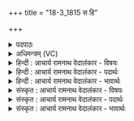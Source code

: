 +++
title = "18-3_1815 स हि"

+++
<details><summary>पदपाठः</summary>

सः। हि। पु꣣रु꣢। चि꣣त्। ओ꣡ज꣢꣯सा। वि꣣रु꣡क्म꣢ता। वि꣣। रु꣡क्म꣢꣯ता। दी꣡द्या꣢꣯नः। भ꣡व꣢꣯ति। द्रु꣣हन्तरः꣢। द्रु꣣हम्। तरः꣢। प꣣रशुः꣢। न। द्रु꣣हन्तरः꣢। द्रु꣣हम्। तरः꣢। वी꣣डु꣢। चि꣣त्। य꣡स्य꣢꣯। स꣡मृतौ꣢꣯। सम्। ऋ꣣तौ। श्रु꣡व꣢꣯त्। व꣡ना꣢꣯। इ꣣व। य꣢त्। स्थि꣣र꣢म्। नि꣣ष्ष꣡ह꣢माणः। निः꣣। स꣡ह꣢꣯मानः। य꣣मते। न꣢। अ꣣यते। धन्वास꣡हा꣢। ध꣣न्व। स꣡हा꣢꣯। न꣢। अ꣣यते। १८१५।
</details>

<details><summary>अधिमन्त्रम् (VC)</summary>

- अग्निः
- परुच्छेपो दैवोदासिः
- अत्यष्टिः
- गान्धारः
</details>

<details><summary>हिन्दी : आचार्य रामनाथ वेदालंकार - विषयः</summary>

अगले मन्त्र में जीवात्मा का रणकौशल वर्णित है।
</details>

<details><summary>हिन्दी : आचार्य रामनाथ वेदालंकार - पदार्थः</summary>

पदार्थान्वयभाषाः -  (विरुक्मता) दीप्तियुक्त (ओजसा) प्रताप से (पुरु चित्) बहुत अधिक (दीद्यानः) द्युतिमान् (स हि) वह अग्नि अर्थात् अग्रनायक जीवात्मा (द्रुहन्तरः) द्रोह करनेवाले काम, क्रोध आदि शत्रु को पार करनेवाला (भवति) हो जाता है, (परशुः न) परशु के समान (द्रुहन्तरः) द्रोहकर्ता का वध करनेवाला हो जाता है, (यस्य) जिस जीवात्मा की (समृतौ) टक्कर होने पर (वीडु चित्) बलवान् भी, (वना इव) वन के समान (यत् स्थिरम्) जो स्थिर है, वह भी (श्रुवत्) विनष्ट हो जाता है या डगमगा जाता है, जो (निष्षहमाणः) शत्रुओं को तिरस्कृत करता हुआ, उन्हें (यमते) युद्ध से हटा देता है, (न अयते) स्वयं युद्ध से पलायन नहीं करता, अपितु (धन्वसहा न) धनुर्धारी के समान (अयते) देवासुरसङ्ग्राम में जाता है ॥३॥ इस मन्त्र में उपमालङ्कार है, तीन उपमाएँ हैं। ‘द्रुहन्तरः’ और ‘नायते’ की आवृत्ति में यमक है ॥३॥
</details>

<details><summary>हिन्दी : आचार्य रामनाथ वेदालंकार - भावार्थः</summary>

भावार्थभाषाः -  देहधारी जीवात्मा जड़ जमाये हुए भी आन्तरिक तथा बाह्य सब शत्रुओं का उन्मूलन करके रणकुशल सेनापति के समान देवासुरसङ्ग्राम में विजयी हो ॥३॥ इस खण्ड में परमात्मा और जीवात्मा के विषय का वर्णन होने से इस खण्ड की पूर्व खण्ड के साथ सङ्गति है ॥ नवम प्रपाठक में प्रथम अर्ध समाप्त ॥
</details>

<details><summary>संस्कृत : आचार्य रामनाथ वेदालंकार - विषयः</summary>

अथ जीवात्मनो रणकौशलं वर्णयति।
</details>

<details><summary>संस्कृत : आचार्य रामनाथ वेदालंकार - पदार्थः</summary>

पदार्थान्वयभाषाः -  (विरुक्मता) दीप्तिमता (ओजसा) प्रतापेन (पुरु चित्) अत्यधिकम् (दीद्यानः) द्योतमानः (स हि) स खलु अग्निः अग्रणीः जीवात्मा (द्रुहन्तरः) द्रुहं द्रोग्धारं शत्रुं कामक्रोधादिकं तरति अतिक्रामति यः तथाविधः (भवति) जायते, (परशुः न) परशुः इव (द्रुहन्तरः) द्रुहं द्रोग्धारं तरति हिनस्ति यः तादृशो भवति, (यस्य) अग्नेः जीवात्मनः (समृतौ) संघट्टे सति (वीडु चित्) बलवदपि, (वना इव) वनमिव अरण्यमिव (यत् स्थिरम्) बद्धमूलं, तदपि (श्रुवत्) शीर्यते स्रवति वा। [शॄ हिंसायाम्, स्रु गतौ वा, छान्दसं रूपम्]। सः (निष्षहमाणः) शत्रून् अभिभवन्, तान् (यमते) यमयते युद्धादुपरतान् करोति। [यमु उपरमे, णेर्लुकि रूपम्।] (न अयते) स्वयं युद्धान्न पलायते, अपितु (धन्वसहा२ न) धानुष्कः इव (अयते) देवासुरसंग्रामं गच्छति ॥३॥३ अत्रोपमालङ्कारः, तिस्र उपमाः। ‘द्रुहन्तरः’, ‘नायते’ अनयोरावृत्तौ यमकम् ॥३॥
</details>

<details><summary>संस्कृत : आचार्य रामनाथ वेदालंकार - भावार्थः</summary>

भावार्थभाषाः -  देहधारी जीवात्मा बद्धमूलानप्यान्तरान् बाह्यांश्च सर्वाञ्छत्रूनुन्मूल्य रणकुशलः सेनापतिरिव देवासुरसंग्रामे विजयी भवेत् ॥३॥ अस्मिन् खण्डे परमात्मजीवात्मनोर्विषयस्य वर्णनादेतत्खण्डस्य पूर्वखण्डेन संगतिरस्ति ॥
</details>